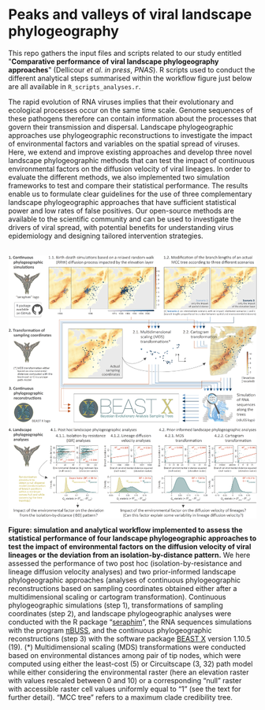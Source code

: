 Peaks and valleys of viral landscape phylogeography
===============

This repo gathers the input files and scripts related to our study entitled "**Comparative performance of viral landscape phylogeography approaches**" (Dellicour *et al*. *in press*, *PNAS*). R scripts used to conduct the different analytical steps summarised within the workflow figure just below are all available in `R_scripts_analyses.r`.

The rapid evolution of RNA viruses implies that their evolutionary and ecological processes occur on the same time scale. Genome sequences of these pathogens therefore can contain information about the processes that govern their transmission and dispersal. Landscape phylogeographic approaches use phylogeographic reconstructions to investigate the impact of environmental factors and variables on the spatial spread of viruses. Here, we extend and improve existing approaches and develop three novel landscape phylogeographic methods that can test the impact of continuous environmental factors on the diffusion velocity of viral lineages. In order to evaluate the different methods, we also implemented two simulation frameworks to test and compare their statistical performance. The results enable us to formulate clear guidelines for the use of three complementary landscape phylogeographic approaches that have sufficient statistical power and low rates of false positives. Our open-source methods are available to the scientific community and can be used to investigate the drivers of viral spread, with potential benefits for understanding virus epidemiology and designing tailored intervention strategies.

<br>

<img src="Scripts_&_data/Workflow_figure.png" align="center" alt="" />

**Figure: simulation and analytical workflow implemented to assess the statistical performance of four landscape phylogeographic approaches to test the impact of environmental factors on the diffusion velocity of viral lineages or the deviation from an isolation-by-distance pattern.** We here assessed the performance of two post hoc (isolation-by-resistance and lineage diffusion velocity analyses) and two prior-informed landscape phylogeographic approaches (analyses of continuous phylogeographic reconstructions based on sampling coordinates obtained either after a multidimensional scaling or cartogram transformation). Continuous phylogeographic simulations (step 1), transformations of sampling coordinates (step 2), and landscape phylogeographic analyses were conducted with the R package “[seraphim](https://github.com/sdellicour/seraphim)”, the RNA sequences simulations with the program [πBUSS](https://rega.kuleuven.be/cev/ecv/software/pibuss), and the continuous phylogeographic reconstructions (step 3) with the software package [BEAST X](https://beast.community/) version 1.10.5 (19). (*) Multidimensional scaling (MDS) transformations were conducted based on environmental distances among pair of tip nodes, which were computed using either the least-cost (5) or Circuitscape (3, 32) path model while either considering the environmental raster (here an elevation raster with values rescaled between 0 and 10) or a corresponding “null” raster with accessible raster cell values uniformly equal to “1” (see the text for further detail). “MCC tree” refers to a maximum clade credibility tree.
